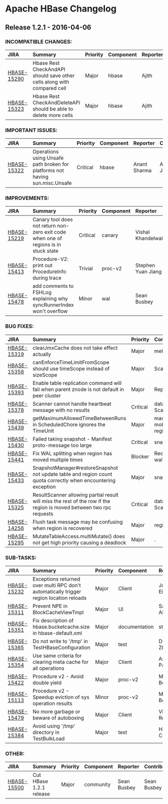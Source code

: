 
<!---
# Licensed to the Apache Software Foundation (ASF) under one
# or more contributor license agreements.  See the NOTICE file
# distributed with this work for additional information
# regarding copyright ownership.  The ASF licenses this file
# to you under the Apache License, Version 2.0 (the
# "License"); you may not use this file except in compliance
# with the License.  You may obtain a copy of the License at
#
#     http://www.apache.org/licenses/LICENSE-2.0
#
# Unless required by applicable law or agreed to in writing, software
# distributed under the License is distributed on an "AS IS" BASIS,
# WITHOUT WARRANTIES OR CONDITIONS OF ANY KIND, either express or implied.
# See the License for the specific language governing permissions and
# limitations under the License.
-->
# Apache HBase Changelog

## Release 1.2.1 - 2016-04-06

### INCOMPATIBLE CHANGES:

| JIRA | Summary | Priority | Component | Reporter | Contributor |
|:---- |:---- | :--- |:---- |:---- |:---- |
| [HBASE-15290](https://issues.apache.org/jira/browse/HBASE-15290) | Hbase Rest CheckAndAPI should save other cells along with compared cell |  Major | hbase | Ajith |  |
| [HBASE-15323](https://issues.apache.org/jira/browse/HBASE-15323) | Hbase Rest CheckAndDeleteAPi should be able to delete more cells |  Major | hbase | Ajith | Ajith |


### IMPORTANT ISSUES:

| JIRA | Summary | Priority | Component | Reporter | Contributor |
|:---- |:---- | :--- |:---- |:---- |:---- |
| [HBASE-15322](https://issues.apache.org/jira/browse/HBASE-15322) | Operations using Unsafe path broken for platforms not having sun.misc.Unsafe |  Critical | hbase | Anant Sharma | Anoop Sam John |


### IMPROVEMENTS:

| JIRA | Summary | Priority | Component | Reporter | Contributor |
|:---- |:---- | :--- |:---- |:---- |:---- |
| [HBASE-15219](https://issues.apache.org/jira/browse/HBASE-15219) | Canary tool does not return non-zero exit code when one of regions is in stuck state |  Critical | canary | Vishal Khandelwal | Ted Yu |
| [HBASE-15413](https://issues.apache.org/jira/browse/HBASE-15413) | Procedure-V2: print out ProcedureInfo during trace |  Trivial | proc-v2 | Stephen Yuan Jiang | Stephen Yuan Jiang |
| [HBASE-15478](https://issues.apache.org/jira/browse/HBASE-15478) | add comments to FSHLog explaining why syncRunnerIndex won\'t overflow |  Minor | wal | Sean Busbey | Sean Busbey |


### BUG FIXES:

| JIRA | Summary | Priority | Component | Reporter | Contributor |
|:---- |:---- | :--- |:---- |:---- |:---- |
| [HBASE-15319](https://issues.apache.org/jira/browse/HBASE-15319) | clearJmxCache does not take effect actually |  Major | metrics | Hao Lin | Elliott Clark |
| [HBASE-15358](https://issues.apache.org/jira/browse/HBASE-15358) | canEnforceTimeLimitFromScope should use timeScope instead of sizeScope |  Major | Scanners | Phil Yang | Phil Yang |
| [HBASE-15393](https://issues.apache.org/jira/browse/HBASE-15393) | Enable table replication command will fail when parent znode is not default in peer cluster |  Major | Replication | Ashish Singhi | Ashish Singhi |
| [HBASE-15378](https://issues.apache.org/jira/browse/HBASE-15378) | Scanner cannot handle heartbeat message with no results |  Critical | dataloss, Scanners | Phil Yang | Phil Yang |
| [HBASE-15439](https://issues.apache.org/jira/browse/HBASE-15439) | getMaximumAllowedTimeBetweenRuns in ScheduledChore ignores the TimeUnit |  Major | master, mob, regionserver | Ted Yu | Jingcheng Du |
| [HBASE-15430](https://issues.apache.org/jira/browse/HBASE-15430) | Failed taking snapshot - Manifest proto-message too large |  Critical | snapshots | JunHo Cho | JunHo Cho |
| [HBASE-15441](https://issues.apache.org/jira/browse/HBASE-15441) | Fix WAL splitting when region has moved multiple times |  Blocker | Recovery, wal | Elliott Clark | Elliott Clark |
| [HBASE-15433](https://issues.apache.org/jira/browse/HBASE-15433) | SnapshotManager#restoreSnapshot not update table and region count quota correctly when encountering exception |  Major | snapshots | Jianwei Cui | Jianwei Cui |
| [HBASE-15325](https://issues.apache.org/jira/browse/HBASE-15325) | ResultScanner allowing partial result will miss the rest of the row if the region is moved between two rpc requests |  Critical | dataloss, Scanners | Phil Yang | Phil Yang |
| [HBASE-14256](https://issues.apache.org/jira/browse/HBASE-14256) | Flush task message may be confusing when region is recovered |  Major | regionserver | Lars George | Gabor Liptak |
| [HBASE-15295](https://issues.apache.org/jira/browse/HBASE-15295) | MutateTableAccess.multiMutate() does not get high priority causing a deadlock |  Major | . | Enis Soztutar | Enis Soztutar |


### SUB-TASKS:

| JIRA | Summary | Priority | Component | Reporter | Contributor |
|:---- |:---- | :--- |:---- |:---- |:---- |
| [HBASE-15232](https://issues.apache.org/jira/browse/HBASE-15232) | Exceptions returned over multi RPC don\'t automatically trigger region location reloads |  Major | Client | Josh Elser | Josh Elser |
| [HBASE-15311](https://issues.apache.org/jira/browse/HBASE-15311) | Prevent NPE in BlockCacheViewTmpl |  Major | UI | Samir Ahmic | Samir Ahmic |
| [HBASE-15351](https://issues.apache.org/jira/browse/HBASE-15351) | Fix description of hbase.bucketcache.size in hbase-default.xml |  Major | documentation | stack | stack |
| [HBASE-15365](https://issues.apache.org/jira/browse/HBASE-15365) | Do not write to \'/tmp\' in TestHBaseConfiguration |  Major | test | Duo Zhang | Duo Zhang |
| [HBASE-15354](https://issues.apache.org/jira/browse/HBASE-15354) | Use same criteria for clearing meta cache for all operations |  Major | Client | Ashu Pachauri | Ashu Pachauri |
| [HBASE-15422](https://issues.apache.org/jira/browse/HBASE-15422) | Procedure v2 - Avoid double yield |  Major | proc-v2 | Matteo Bertozzi | Matteo Bertozzi |
| [HBASE-15113](https://issues.apache.org/jira/browse/HBASE-15113) | Procedure v2 - Speedup eviction of sys operation results |  Minor | proc-v2 | Matteo Bertozzi | Matteo Bertozzi |
| [HBASE-15479](https://issues.apache.org/jira/browse/HBASE-15479) | No more garbage or beware of autoboxing |  Major | Client | Vladimir Rodionov | Vladimir Rodionov |
| [HBASE-15384](https://issues.apache.org/jira/browse/HBASE-15384) | Avoid using \'/tmp\' directory in TestBulkLoad |  Major | test | Heng Chen | Heng Chen |


### OTHER:

| JIRA | Summary | Priority | Component | Reporter | Contributor |
|:---- |:---- | :--- |:---- |:---- |:---- |
| [HBASE-15500](https://issues.apache.org/jira/browse/HBASE-15500) | Cut HBase 1.2.1 release |  Major | community | Sean Busbey | Sean Busbey |


